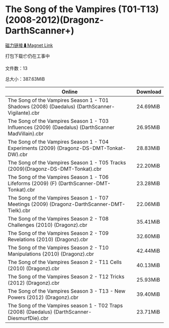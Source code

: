 # The Song of the Vampires (T01-T13)(2008-2012)(Dragonz-DarthScanner+)

[磁力链接⬇Magnet Link](magnet:?xt=urn:btih:3ab78af323c4a5dac017a78f2ce941e4ca2126de&dn=The%20Song%20of%20the%20Vampires%20%28T01-T13%29%282008-2012%29%28Dragonz-DarthScanner%2B%29)

打包下载📦仍在工事中

文件数：13

总大小：387.63MiB

Online | Download
--- | ---
The Song of the Vampires Season 1 - T01 Shadows (2008) (Daedalus) (DarthScanner-Vigilante).cbr | 24.69MiB
The Song of the Vampires Season 1 - T03 Influences (2009) (Daedalus) (DarthScanner MadVillain).cbr | 26.95MiB
The Song of the Vampires Season 1 - T04 Experiments (2009) (Dragonz-DS-DMT-Tonkat-DW).cbr | 28.83MiB
The Song of the Vampires Season 1 - T05 Tracks (2009)(Dragonz-DS-DMT-Tonkat).cbr | 22.20MiB
The Song of the Vampires Season 1 - T06 Lifeforms (2009) (F) (DarthScanner-DMT-Tonkat).cbr | 23.28MiB
The Song of the Vampires Season 1 - T07 Meetings (2009) (Dragonz-DarthScanner-DMT-Tielk).cbr | 22.06MiB
The Song of the Vampires Season 2 - T08 Challenges (2010) (Dragonz).cbr | 35.41MiB
The Song of the Vampires Season 2 - T09 Revelations (2010) (Dragonz).cbr | 32.60MiB
The Song of the Vampires Season 2 - T10 Manipulations (2010) (Dragonz).cbr | 42.44MiB
The Song of the Vampires Season 2 - T11 Cells (2010) (Dragonz).cbr | 40.13MiB
The Song of the Vampires Season 2 - T12 Tricks (2012) (Dragonz).cbr | 25.93MiB
The Song of the Vampires Season 3 - T13 - New Powers (2012) (Dragonz).cbr | 39.40MiB
The Song of the Vampires season 1 - T02 Traps (2008) (Daedalus) (DarthScanner-DiesmurfDie).cbr | 23.71MiB